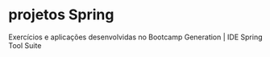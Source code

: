 # projetos Spring
Exercícios e aplicações desenvolvidas no Bootcamp Generation | IDE Spring Tool Suite
